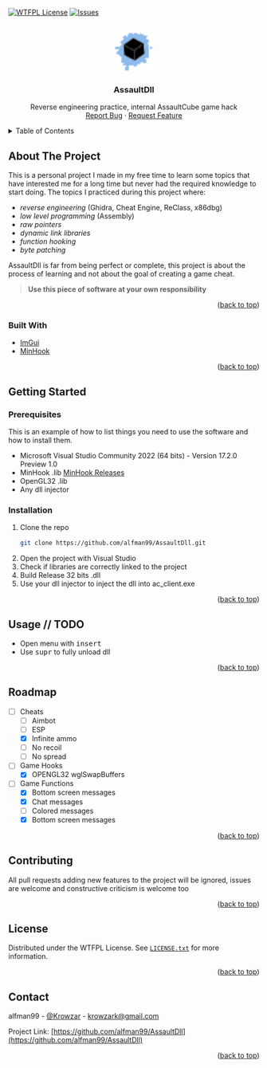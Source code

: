 <div id="top"></div>

[![WTFPL License][license-shield]][license-url]
[![Issues][issues-shield]][issues-url]


<!-- PROJECT LOGO -->
<br />
<div align="center">
  <a href="https://github.com/alfman99/AssaultDll">
    <img src="images/logo.png" alt="Logo" width="80" height="80">
  </a>

<h3 align="center">AssaultDll</h3>

  <p align="center">
    Reverse engineering practice, internal AssaultCube game hack
    <br />
    <!-- <a href="https://github.com/alfman99/AssaultDll">View Demo</a>
    · -->
    <a href="https://github.com/alfman99/AssaultDll/issues">Report Bug</a>
    ·
    <a href="https://github.com/alfman99/AssaultDll/issues">Request Feature</a>
  </p>
</div>



<!-- TABLE OF CONTENTS -->
<details>
  <summary>Table of Contents</summary>
  <ol>
    <li>
      <a href="#about-the-project">About The Project</a>
      <ul>
        <li><a href="#built-with">Built With</a></li>
      </ul>
    </li>
    <li>
      <a href="#getting-started">Getting Started</a>
      <ul>
        <li><a href="#prerequisites">Prerequisites</a></li>
        <li><a href="#installation">Installation</a></li>
      </ul>
    </li>
    <li><a href="#usage">Usage</a></li>
    <li><a href="#roadmap">Roadmap</a></li>
    <li><a href="#contributing">Contributing</a></li>
    <li><a href="#license">License</a></li>
    <li><a href="#contact">Contact</a></li>
    <li><a href="#acknowledgments">Acknowledgments</a></li>
  </ol>
</details>



<!-- ABOUT THE PROJECT -->
## About The Project

This is a personal project I made in my free time to learn some topics that have interested me for a long time but never had the required knowledge to start doing. The topics I practiced during this project where:
- *reverse engineering* (Ghidra, Cheat Engine, ReClass, x86dbg)
- *low level programming* (Assembly)
- *raw pointers*
- *dynamic link libraries*
- *function hooking*
- *byte patching*

AssaultDll is far from being perfect or complete, this project is about the process of learning and not about the goal of creating a game cheat. 

> **Use this piece of software at your own responsibility**

<p align="right">(<a href="#top">back to top</a>)</p>



### Built With

* [ImGui](https://github.com/ocornut/imgui)
* [MinHook](https://github.com/TsudaKageyu/minhook)

<p align="right">(<a href="#top">back to top</a>)</p>



<!-- GETTING STARTED -->
## Getting Started
### Prerequisites

This is an example of how to list things you need to use the software and how to install them.
* Microsoft Visual Studio Community 2022 (64 bits) - Version 17.2.0 Preview 1.0
* MinHook .lib [MinHook Releases](https://github.com/TsudaKageyu/minhook/releases)
* OpenGL32 .lib
* Any dll injector

### Installation

1. Clone the repo
   ```sh
   git clone https://github.com/alfman99/AssaultDll.git
   ```
2. Open the project with Visual Studio
3. Check if libraries are correctly linked to the project
4. Build Release 32 bits .dll
5. Use your dll injector to inject the dll into ac_client.exe

<p align="right">(<a href="#top">back to top</a>)</p>



<!-- USAGE EXAMPLES -->
## Usage **// TODO**

- Open menu with <kbd>insert</kbd>
- Use <kbd>supr</kbd> to fully unload dll

<p align="right">(<a href="#top">back to top</a>)</p>



<!-- ROADMAP -->
## Roadmap

- [ ] Cheats
  - [ ] Aimbot
  - [ ] ESP
  - [x] Infinite ammo
  - [ ] No recoil
  - [ ] No spread

- [ ] Game Hooks
  - [x] OPENGL32 wglSwapBuffers

- [ ] Game Functions
  - [x] Bottom screen messages
  - [x] Chat messages
  - [ ] Colored messages
  - [x] Bottom screen messages

<p align="right">(<a href="#top">back to top</a>)</p>



<!-- CONTRIBUTING -->
## Contributing

All pull requests adding new features to the project will be ignored, issues are welcome and constructive criticism is welcome too

<p align="right">(<a href="#top">back to top</a>)</p>



<!-- LICENSE -->
## License

Distributed under the WTFPL License. See [`LICENSE.txt`](https://github.com/alfman99/AssaultDll/blob/master/LICENSE.txt) for more information.

<p align="right">(<a href="#top">back to top</a>)</p>



<!-- CONTACT -->
## Contact

alfman99 - [@Krowzar](https://twitter.com/Krowzar_) - krowzark@gmail.com

Project Link: [https://github.com/alfman99/AssaultDll](https://github.com/alfman99/AssaultDll)

<p align="right">(<a href="#top">back to top</a>)</p>



<!-- MARKDOWN LINKS & IMAGES -->
<!-- https://www.markdownguide.org/basic-syntax/#reference-style-links -->
[issues-shield]: https://img.shields.io/github/issues/alfman99/AssaultDll.svg
[issues-url]: https://github.com/alfman99/AssaultDll/issues
[license-shield]: https://img.shields.io/github/license/alfman99/AssaultDll.svg
[license-url]: https://github.com/alfman99/AssaultDll/blob/master/LICENSE.txt
[product-screenshot]: images/screenshot.png
